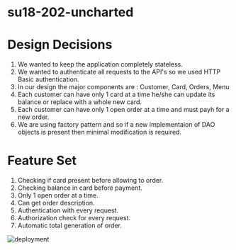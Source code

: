 # su18-202-uncharted

# Design Decisions
1. We wanted to keep the application completely stateless.
2. We wanted to authenticate all requests to the API's so we used HTTP Basic authentication.
3. In our design the major components are : Customer, Card, Orders, Menu
4. Each customer can have only 1 card at a time he/she can update its balance or replace with a whole new card.
5. Each customer can have only 1 open order at a time and must payh for a new order.
6. We are using factory pattern and so if a new implementaion of DAO objects is present then minimal modification is required.


# Feature Set
1. Checking if card present before allowing to order.
2. Checking balance in card before payment.
3. Only 1 open order at a time.
4. Can get order description.
5. Authentication with every request.
6. Authorization check for every request.
7. Automatic total generation of order.

![deployment](https://user-images.githubusercontent.com/31361726/43352273-f6b20cf8-923e-11e8-86ec-5f67e4403ea3.PNG)
